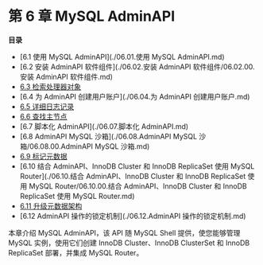 # 第 6 章 MySQL AdminAPI

**目录**

- [6.1 使用 MySQL AdminAPI](./06.01.使用 MySQL AdminAPI.md)
- [6.2 安装 AdminAPI 软件组件](./06.02.安装 AdminAPI 软件组件/06.02.00.安装 AdminAPI 软件组件.md)
- [6.3 检索处理器对象](./06.03.检索处理器对象.md)
- [6.4 为 AdminAPI 创建用户账户](./06.04.为 AdminAPI 创建用户账户.md)
- [6.5 详细日志记录](./06.05.详细日志记录.md)
- [6.6 查找主节点](./06.06.查找主节点.md)
- [6.7 脚本化 AdminAPI](./06.07.脚本化 AdminAPI.md)
- [6.8 AdminAPI MySQL 沙箱](./06.08.AdminAPI MySQL 沙箱/06.08.00.AdminAPI MySQL 沙箱.md)
- [6.9 标记元数据](./06.09.标记元数据.md)
- [6.10 结合 AdminAPI、InnoDB Cluster 和 InnoDB ReplicaSet 使用 MySQL Router](./06.10.结合 AdminAPI、InnoDB Cluster 和 InnoDB ReplicaSet 使用 MySQL Router/06.10.00.结合 AdminAPI、InnoDB Cluster 和 InnoDB ReplicaSet 使用 MySQL Router.md)
- [6.11 升级元数据架构](./06.11.升级元数据架构.md)
- [6.12 AdminAPI 操作的锁定机制](./06.12.AdminAPI 操作的锁定机制.md)

本章介绍 MySQL AdminAPI，该 API 随 MySQL Shell 提供，使您能够管理 MySQL 实例，使用它们创建 InnoDB Cluster、InnoDB ClusterSet 和 InnoDB ReplicaSet 部署，并集成 MySQL Router。